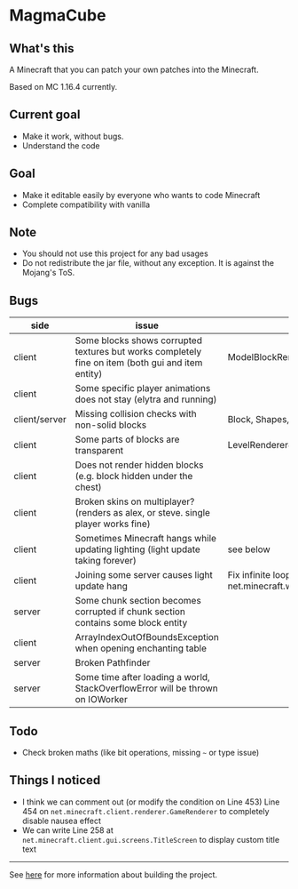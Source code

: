 # MagmaCube

## What's this

A Minecraft that you can patch your own patches into the Minecraft.

Based on MC 1.16.4 currently.

## Current goal
- Make it work, without bugs.
- Understand the code

## Goal
- Make it editable easily by everyone who wants to code Minecraft
- Complete compatibility with vanilla

## Note
- You should not use this project for any bad usages
- Do not redistribute the jar file, without any exception. It is against the Mojang's ToS.

## Bugs
| side | issue | things to check |
| ---- | ---- | ---- |
| client | Some blocks shows corrupted textures but works completely fine on item (both gui and item entity) | ModelBlockRenderer? |
| client | Some specific player animations does not stay (elytra and running) | |
| client/server | Missing collision checks with non-solid blocks | Block, Shapes, AABB |
| client | Some parts of blocks are transparent | LevelRenderer#renderShape? |
| client | Does not render hidden blocks (e.g. block hidden under the chest) | |
| client | Broken skins on multiplayer? (renders as alex, or steve. single player works fine) | |
| client | Sometimes Minecraft hangs while updating lighting (light update taking forever) | see below |
| client | Joining some server causes light update hang | Fix infinite loop in net.minecraft.world.level.lighting.DynamicGraphMinFixedPoint#176 |
| server | Some chunk section becomes corrupted if chunk section contains some block entity | |
| client | ArrayIndexOutOfBoundsException when opening enchanting table | |
| server | Broken Pathfinder | |
| server | Some time after loading a world, StackOverflowError will be thrown on IOWorker | |

## Todo
- Check broken maths (like bit operations, missing `~` or type issue)

## Things I noticed
- I think we can comment out (or modify the condition on Line 453) Line 454 on `net.minecraft.client.renderer.GameRenderer` to completely disable nausea effect
- We can write Line 258 at `net.minecraft.client.gui.screens.TitleScreen` to display custom title text

----

See [here](https://github.com/acrylic-style/MagmaCube/blob/master/CONTRIBUTING.md) for more information about building the project.
